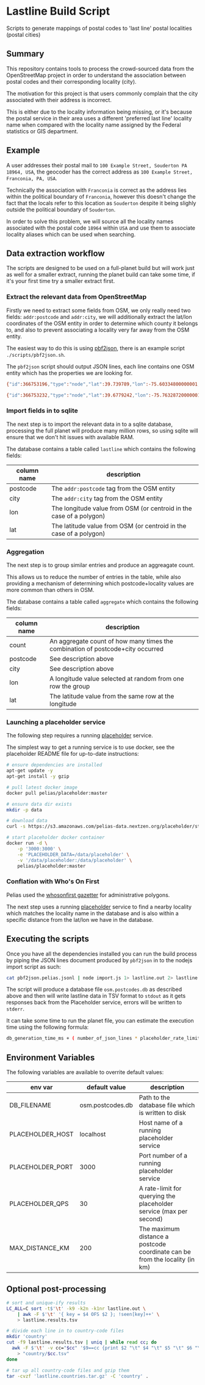 
# Lastline Build Script

Scripts to generate mappings of postal codes to 'last line' postal localities (postal cities)

## Summary

This repository contains tools to process the crowd-sourced data from the OpenStreetMap project in order to understand the association between postal codes and their corresponding locality (city).

The motivation for this project is that users commonly complain that the city associated with their address is incorrect.

This is either due to the locality information being missing, or it's because the postal service in their area uses a different 'preferred last line' locality name when compared with the locality name assigned by the Federal statistics or GIS department.

## Example

A user addresses their postal mail to `100 Example Street, Souderton PA 18964, USA`, the geocoder has the correct address as `100 Example Street, Franconia, PA, USA`.

Technically the association with `Franconia` is correct as the address lies within the political boundary of `Franconia`, however this doesn't change the fact that the locals refer to this location as `Souderton` despite it being slighly outside the political boundary of `Souderton`.

In order to solve this problem, we will source all the locality names associated with the postal code `18964` within `USA` and use them to associate locality aliases which can be used when searching. 

## Data extraction workflow

The scripts are designed to be used on a full-planet build but will work just as well for a smaller extract, running the planet build can take some time, if it's your first time try a smaller extract first.

### Extract the relevant data from OpenStreetMap

Firstly we need to extract some fields from OSM, we only really need two fields: `addr:postcode` and `addr:city`, we will additionally extract the lat/lon coordinates of the OSM entity in order to determine which county it belongs to, and also to prevent associating a locality very far away from the OSM entity.

The easiest way to do this is using [pbf2json](https://github.com/pelias/pbf2json), there is an example script `./scripts/pbf2json.sh`.

The `pbf2json` script should output JSON lines, each line contains one OSM entity which has the properties we are looking for.

```bash
{"id":366753196,"type":"node","lat":39.739789,"lon":-75.60334800000001,"tags":{"addr:city":"Wilmington","addr:housenumber":"30","addr:postcode":"19805","addr:state":"DE","addr:street":"Spruce Avenue","amenity":"library","ele":"27","gnis:county_name":"New Castle","gnis:feature_id":"2378672","gnis:import_uuid":"57871b70-0100-4405-bb30-88b2e001a944","gnis:reviewed":"no","name":"Elsmere Library","source":"USGS Geonames","website":"http://www.webcitation.org/5mGSwbx93"}}

{"id":366753232,"type":"node","lat":39.6779242,"lon":-75.76328720000001,"tags":{"addr:city":"Newark","addr:housenumber":"220","addr:postcode":"19711","addr:state":"DE","addr:street":"South Main Street","amenity":"police","ele":"40","gnis:county_name":"New Castle","gnis:feature_id":"2131076","gnis:import_uuid":"57871b70-0100-4405-bb30-88b2e001a944","gnis:reviewed":"no","name":"Newark Police Department","phone":"+1-302-366-7111","source":"USGS Geonames"}}
```

### Import fields in to sqlite

The next step is to import the relevant data in to a sqlite database, processing the full planet will produce many million rows, so using sqlite will ensure that we don't hit issues with available RAM.

The database contains a table called `lastline` which contains the following fields:

| column name | description |
|---|---|
| postcode | The `addr:postcode` tag from the OSM entity |
| city | The `addr:city` tag from the OSM entity |
| lon | The longitude value from OSM (or centroid in the case of a polygon) |
| lat | The latitude value from OSM (or centroid in the case of a polygon) |

### Aggregation

The next step is to group similar entries and produce an aggreagate count.

This allows us to reduce the number of entries in the table, while also providing a mechanism of determining which postcode+locality values are more common than others in OSM.

The database contains a table called `aggregate` which contains the following fields:

| column name | description |
|---|---|
| count | An aggregate count of how many times the combination of postcode+city occurred |
| postcode | See description above |
| city | See description above |
| lon | A longitude value selected at random from one row the group |
| lat | The latitude value from the same row at the longitude |

### Launching a placeholder service

The following step requires a running [placeholder](https://github.com/pelias/placeholder) service.

The simplest way to get a running service is to use docker, see the placeholder README file for up-to-date instructions:

```bash
# ensure dependencies are installed
apt-get update -y
apt-get install -y gzip

# pull latest docker image
docker pull pelias/placeholder:master

# ensure data dir exists
mkdir -p data

# download data
curl -s https://s3.amazonaws.com/pelias-data.nextzen.org/placeholder/store.sqlite3.gz | gunzip > data/store.sqlite3

# start placeholder docker container
docker run -d \
    -p '3000:3000' \
    -e 'PLACEHOLDER_DATA=/data/placeholder' \
    -v '/data/placeholder:/data/placeholder' \
    pelias/placeholder:master
```

### Conflation with Who's On First

Pelias used the [whosonfirst gazetter](https://whosonfirst.org/) for administrative polygons.

The next step uses a running [placeholder](https://github.com/pelias/placeholder) service to find a nearby locality which matches the locality name in the database and is also within a specific distance from the lat/lon we have in the database.

## Executing the scripts

Once you have all the dependencies installed you can run the build process by piping the JSON lines document produced by `pbf2json` in to the nodejs import script as such:

```bash
cat pbf2json.pelias.jsonl | node import.js 1> lastline.out 2> lastline.err
```

The script will produce a database file `osm.postcodes.db` as described above and then will write lastline data in TSV format to `stdout` as it gets responses back from the Placeholder service, errors will be written to `stderr`.

It can take some time to run the planet file, you can estimate the execution time using the following formula:

```bash
db_generation_time_ms + ( number_of_json_lines * placeholder_rate_limit )
```

## Environment Variables

The following variables are available to overrite default values:

| env var | default value | description |
|---|---|---|
| DB_FILENAME | osm.postcodes.db | Path to the database file which is written to disk |
| PLACEHOLDER_HOST | localhost | Host name of a running placeholder service |
| PLACEHOLDER_PORT | 3000 | Port number of a running placeholder service |
| PLACEHOLDER_QPS | 30 | A rate-limit for querying the placeholder service (max per second) |
| MAX_DISTANCE_KM | 200 | The maximum distance a postcode coordinate can be from the locality (in km) |

## Optional post-processing

```bash
# sort and unique-ify results
LC_ALL=C sort -t$'\t' -k9 -k2n -k1nr lastline.out \
    | awk -F $'\t' '{ key = $4 OFS $2 }; !seen[key]++' \
    > lastline.results.tsv

# divide each line in to country-code files
mkdir 'country'
cut -f9 lastline.results.tsv | uniq | while read cc; do
  awk -F $'\t' -v cc="$cc" '$9==cc {print $2 "\t" $4 "\t" $5 "\t" $6 "\t" $7 "\t" $1}' lastline.results.tsv \
    > "country/$cc.tsv"
done

# tar up all country-code files and gzip them
tar -cvzf 'lastline.countries.tar.gz' -C 'country' .
```